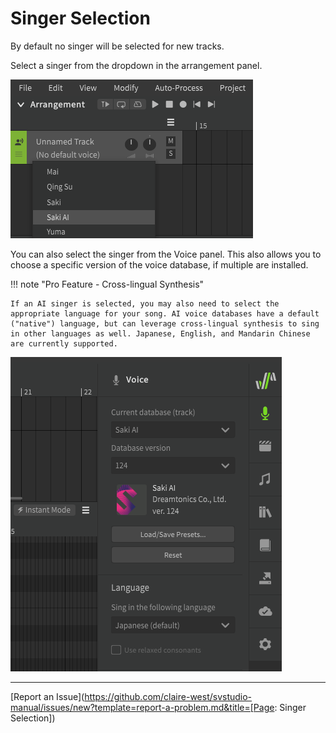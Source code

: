 # Singer Selection

By default no singer will be selected for new tracks.

Select a singer from the dropdown in the arrangement panel.

![The Singer Dropdown](/img/quickstart/singer-dropdown-arrangement.png)

You can also select the singer from the Voice panel. This also allows you to choose a specific version of the voice database, if multiple are installed.

!!! note "Pro Feature - Cross-lingual Synthesis"

    If an AI singer is selected, you may also need to select the appropriate language for your song. AI voice databases have a default ("native") language, but can leverage cross-lingual synthesis to sing in other languages as well. Japanese, English, and Mandarin Chinese are currently supported.

![The Singer Dropdown](/img/quickstart/singer-dropdown-voice.png)

---

[Report an Issue](https://github.com/claire-west/svstudio-manual/issues/new?template=report-a-problem.md&title=[Page: Singer Selection])